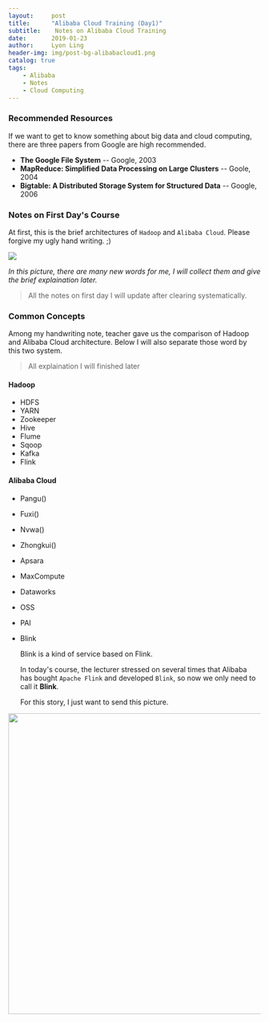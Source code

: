 ```yaml
---
layout:     post
title:      "Alibaba Cloud Training (Day1)"
subtitle:    Notes on Alibaba Cloud Training
date:       2019-01-23
author:     Lyon Ling
header-img: img/post-bg-alibabacloud1.png
catalog: true
tags:
    - Alibaba
    - Notes
    - Cloud Computing
---
```


### Recommended Resources

If we want to get to know something about big data and cloud computing, there are three papers from Google are high recommended.

* **The Google File System** -- Google, 2003
* **MapReduce: Simplified Data Processing on Large Clusters** -- Goole, 2004
* **Bigtable: A Distributed Storage System for Structured Data** -- Google, 2006



### Notes on First Day's Course

At first, this is the brief architectures of `Hadoop` and `Alibaba Cloud`. Please forgive my ugly hand writing. ;)

<img src="https://ws3.sinaimg.cn/large/006tNc79gy1fzh2myj3psj31p10u0akl.jpg" />

*In this picture, there are many new words for me, I will collect them and give the brief explaination later.*  

>All the notes on first day I will update after clearing systematically.

### Common Concepts

Among my handwriting note, teacher gave us the comparison of Hadoop and Alibaba Cloud architecture. Below I will also separate those word by this two system.

>All explaination I will finished later

#### Hadoop

* HDFS
* YARN
* Zookeeper
* Hive
* Flume
* Sqoop
* Kafka
* Flink



#### Alibaba Cloud

* Pangu()
* Fuxi()
* Nvwa()
* Zhongkui()
* Apsara
* MaxCompute
* Dataworks
* OSS
* PAI

* Blink

  Blink is a kind of service based on Flink.

  In today's course, the lecturer stressed on several times that Alibaba has bought `Apache Flink` and developed `Blink`, so now we only need to call it **Blink**.

  For this story, I just want to send this picture.

<img src="https://ws4.sinaimg.cn/large/006tNc79gy1fzh02ipxerj30u00v746u.jpg" width="600" />

